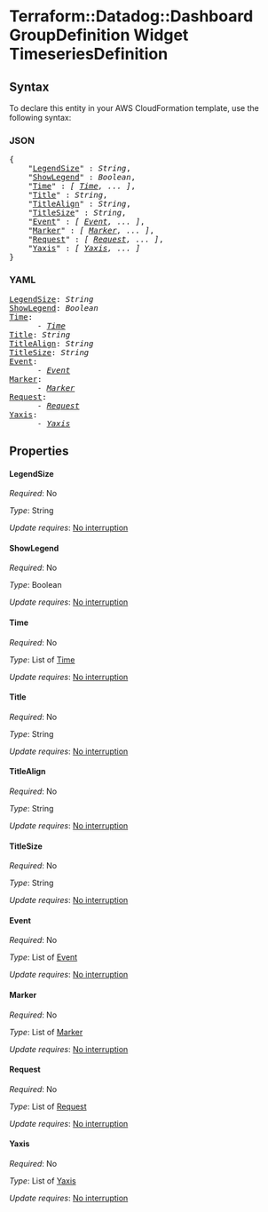 # Terraform::Datadog::Dashboard GroupDefinition Widget TimeseriesDefinition

## Syntax

To declare this entity in your AWS CloudFormation template, use the following syntax:

### JSON

<pre>
{
    "<a href="#legendsize" title="LegendSize">LegendSize</a>" : <i>String</i>,
    "<a href="#showlegend" title="ShowLegend">ShowLegend</a>" : <i>Boolean</i>,
    "<a href="#time" title="Time">Time</a>" : <i>[ <a href="groupdefinition-widget-timeseriesdefinition-time.md">Time</a>, ... ]</i>,
    "<a href="#title" title="Title">Title</a>" : <i>String</i>,
    "<a href="#titlealign" title="TitleAlign">TitleAlign</a>" : <i>String</i>,
    "<a href="#titlesize" title="TitleSize">TitleSize</a>" : <i>String</i>,
    "<a href="#event" title="Event">Event</a>" : <i>[ <a href="groupdefinition-widget-timeseriesdefinition-event.md">Event</a>, ... ]</i>,
    "<a href="#marker" title="Marker">Marker</a>" : <i>[ <a href="groupdefinition-widget-timeseriesdefinition-marker.md">Marker</a>, ... ]</i>,
    "<a href="#request" title="Request">Request</a>" : <i>[ <a href="groupdefinition-widget-timeseriesdefinition-request.md">Request</a>, ... ]</i>,
    "<a href="#yaxis" title="Yaxis">Yaxis</a>" : <i>[ <a href="groupdefinition-widget-timeseriesdefinition-yaxis.md">Yaxis</a>, ... ]</i>
}
</pre>

### YAML

<pre>
<a href="#legendsize" title="LegendSize">LegendSize</a>: <i>String</i>
<a href="#showlegend" title="ShowLegend">ShowLegend</a>: <i>Boolean</i>
<a href="#time" title="Time">Time</a>: <i>
      - <a href="groupdefinition-widget-timeseriesdefinition-time.md">Time</a></i>
<a href="#title" title="Title">Title</a>: <i>String</i>
<a href="#titlealign" title="TitleAlign">TitleAlign</a>: <i>String</i>
<a href="#titlesize" title="TitleSize">TitleSize</a>: <i>String</i>
<a href="#event" title="Event">Event</a>: <i>
      - <a href="groupdefinition-widget-timeseriesdefinition-event.md">Event</a></i>
<a href="#marker" title="Marker">Marker</a>: <i>
      - <a href="groupdefinition-widget-timeseriesdefinition-marker.md">Marker</a></i>
<a href="#request" title="Request">Request</a>: <i>
      - <a href="groupdefinition-widget-timeseriesdefinition-request.md">Request</a></i>
<a href="#yaxis" title="Yaxis">Yaxis</a>: <i>
      - <a href="groupdefinition-widget-timeseriesdefinition-yaxis.md">Yaxis</a></i>
</pre>

## Properties

#### LegendSize

_Required_: No

_Type_: String

_Update requires_: [No interruption](https://docs.aws.amazon.com/AWSCloudFormation/latest/UserGuide/using-cfn-updating-stacks-update-behaviors.html#update-no-interrupt)

#### ShowLegend

_Required_: No

_Type_: Boolean

_Update requires_: [No interruption](https://docs.aws.amazon.com/AWSCloudFormation/latest/UserGuide/using-cfn-updating-stacks-update-behaviors.html#update-no-interrupt)

#### Time

_Required_: No

_Type_: List of <a href="groupdefinition-widget-timeseriesdefinition-time.md">Time</a>

_Update requires_: [No interruption](https://docs.aws.amazon.com/AWSCloudFormation/latest/UserGuide/using-cfn-updating-stacks-update-behaviors.html#update-no-interrupt)

#### Title

_Required_: No

_Type_: String

_Update requires_: [No interruption](https://docs.aws.amazon.com/AWSCloudFormation/latest/UserGuide/using-cfn-updating-stacks-update-behaviors.html#update-no-interrupt)

#### TitleAlign

_Required_: No

_Type_: String

_Update requires_: [No interruption](https://docs.aws.amazon.com/AWSCloudFormation/latest/UserGuide/using-cfn-updating-stacks-update-behaviors.html#update-no-interrupt)

#### TitleSize

_Required_: No

_Type_: String

_Update requires_: [No interruption](https://docs.aws.amazon.com/AWSCloudFormation/latest/UserGuide/using-cfn-updating-stacks-update-behaviors.html#update-no-interrupt)

#### Event

_Required_: No

_Type_: List of <a href="groupdefinition-widget-timeseriesdefinition-event.md">Event</a>

_Update requires_: [No interruption](https://docs.aws.amazon.com/AWSCloudFormation/latest/UserGuide/using-cfn-updating-stacks-update-behaviors.html#update-no-interrupt)

#### Marker

_Required_: No

_Type_: List of <a href="groupdefinition-widget-timeseriesdefinition-marker.md">Marker</a>

_Update requires_: [No interruption](https://docs.aws.amazon.com/AWSCloudFormation/latest/UserGuide/using-cfn-updating-stacks-update-behaviors.html#update-no-interrupt)

#### Request

_Required_: No

_Type_: List of <a href="groupdefinition-widget-timeseriesdefinition-request.md">Request</a>

_Update requires_: [No interruption](https://docs.aws.amazon.com/AWSCloudFormation/latest/UserGuide/using-cfn-updating-stacks-update-behaviors.html#update-no-interrupt)

#### Yaxis

_Required_: No

_Type_: List of <a href="groupdefinition-widget-timeseriesdefinition-yaxis.md">Yaxis</a>

_Update requires_: [No interruption](https://docs.aws.amazon.com/AWSCloudFormation/latest/UserGuide/using-cfn-updating-stacks-update-behaviors.html#update-no-interrupt)

